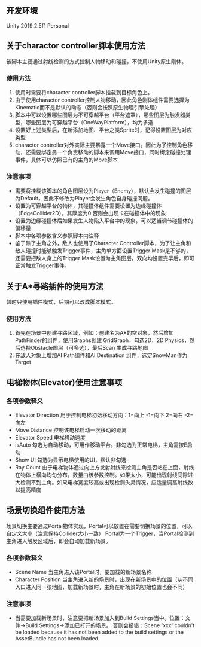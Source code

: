 ## 开发环境
Unity 2019.2.5f1 Personal

## 关于charactor controller脚本使用方法
该脚本主要通过射线检测的方式控制人物移动和碰撞，不使用Unity原生刚体。
### 使用方法

1. 使用时需要将character controller脚本挂载到目标角色上。
2. 由于使用charactor controller控制人物移动，因此角色刚体组件需要选择为Kinematic而不是默认的动态（否则会按照原生物理引擎处理）
3. 脚本中可以设置哪些图层为不可穿越平台（平台遮罩），哪些图层为触发器类型，哪些图层为可穿越平台（OneWayPlatform），均为多选
4. 设置好上述类型后，在新添加地图、平台之类Sprite时，记得设置图层为对应类型
5. charactor controller对外实际主要暴露一个Move接口。因此为了控制角色移动，还需要绑定另一个负责移动的脚本来调用Move接口，同时绑定碰撞处理事件，具体可以仿照已有的主角的Move脚本

### 注意事项
- 需要将挂载该脚本的角色图层设为Player（Enemy），默认会发生碰撞的图层为Default，因此不修改为Player会发生角色自身碰撞问题。
- 设置为可穿越平台的物体，其碰撞体组件需要设置为边缘碰撞体（EdgeCollider2D），其厚度为0 否则会出现卡在碰撞体中的现象
- 设置为边缘碰撞体后如果发生人物陷入平台中的现象，可以适当调节碰撞体的偏移量
- 脚本中各项参数含义参照脚本内注释
- 鉴于除了主角之外，敌人也使用了Character Controller脚本，为了让主角和敌人碰撞时能够触发Trigger事件，主角单方面设置Trigger Mask是不够的，还需要把敌人身上的Trigger Mask设置为主角图层。双向均设置完毕后，即可正常触发Trigger事件。

## 关于A*寻路插件的使用方法
暂时只使用插件模式，后期可以改成脚本模式。
### 使用方法

1. 首先在场景中创建寻路区域，例如：创建名为A*的空对象，然后增加PathFinder的组件，使用Graphs创建 GridGraph，勾选2D，2D Physics，然后选择Obstacle图层（可多选），最后Scan 生成寻路地图
2. 在敌人对象上增加AI Path组件和AI Destination 组件，选定SnowMan作为Target

## 电梯物体(Elevator)使用注意事项
### 各项参数释义
- Elevator Direction 用于控制电梯初始移动方向：1=向上 -1=向下 2=向右 -2=向左
- Move Distance 控制该电梯启动一次移动的距离
- Elevator Speed 电梯移动速度
- isAuto 勾选为自动移动，可用作移动平台。非勾选为正常电梯，主角需按E启动
- Show UI 勾选为显示电梯使用的UI，默认非勾选
- Ray Count 由于电梯物体通过向上方发射射线来检测主角是否站在上面，射线在物体上横向均匀分布，数量由该参数控制。如果太小，可能出现射线间隙过大检测不到主角。如果电梯宽度较高或出现检测失灵情况，应适量调高射线数以提高精度

## 场景切换组件使用方法
场景切换主要通过Portal物体实现，Portal可以放置在需要切换场景的位置，可以自定义大小（注意保持Collider大小一致） Portal为一个Trigger，当Portal检测到主角进入触发区域后，即会自动加载新场景。
### 各项参数释义
- Scene Name 当主角进入该Portal时，要加载的新场景名称
- Character Position 当主角进入新的场景时，出现在新场景中的位置（从不同入口进入同一张地图，加载新场景时，主角在新场景的初始位置也会不同）
### 注意事项
- 当需要加载新场景时，注意要把新场景加入到Build Settings当中。位置：文件->Build Settings->添加已打开的场景。 否则会报错：Scene 'xxx' couldn't be loaded because it has not been added to the build settings or the AssetBundle has not been loaded.
